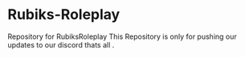 # Rubiks-Roleplay
Repository for RubiksRoleplay
This Repository is only for pushing our updates to our discord thats all .
